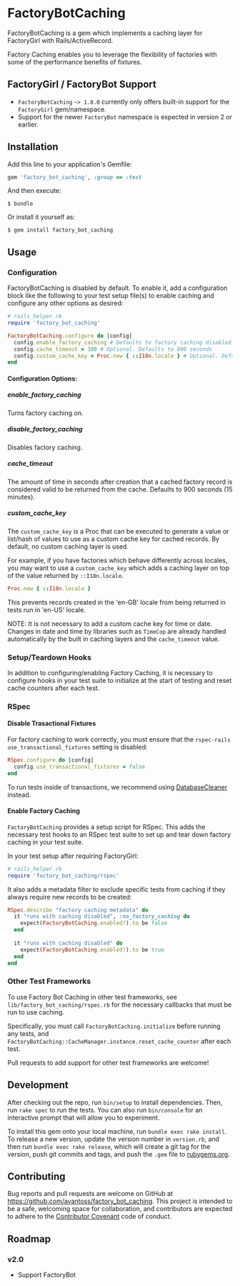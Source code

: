 # FactoryBotCaching

FactoryBotCaching is a gem which implements a caching layer for FactoryGirl with Rails/ActiveRecord.

Factory Caching enables you to leverage the flexibility of factories with some of the performance benefits
of fixtures. 

## FactoryGirl / FactoryBot Support

* `FactoryBotCaching` `~> 1.0.0` currently only offers built-in support for the `FactoryGirl` gem/namespace.
* Support for the newer `FactoryBot` namespace is expected in version 2 or earlier.

## Installation

Add this line to your application's Gemfile:

```ruby
gem 'factory_bot_caching', :group => :test
```

And then execute:

    $ bundle

Or install it yourself as:

    $ gem install factory_bot_caching

## Usage

### Configuration

FactoryBotCaching is disabled by default.  To enable it, add a configuration block like the following to your test 
setup file(s) to enable caching and configure any other options as desired:

```ruby
# rails_helper.rb 
require 'factory_bot_caching'

FactoryBotCaching.configure do |config|
  config.enable_factory_caching # Defaults to factory caching disabled.
  config.cache_timeout = 300 # Optional. Defaults to 900 seconds
  config.custom_cache_key = Proc.new { ::I18n.locale } # Optional. Defaults to nil / no custom caching layer.
end
```

#### Configuration Options:

##### enable_factory_caching

Turns factory caching on.

##### disable_factory_caching

Disables factory caching.

##### cache_timeout

The amount of time in seconds after creation that a cached factory record is considered valid to be returned from 
the cache. Defaults to 900 seconds (15 minutes).

##### custom_cache_key

The `custom_cache_key` is a Proc that can be executed to generate a value or list/hash of values to use as a custom
 cache key for cached records.  By default, no custom caching layer is used.
 
For example, if you have factories which behave differently across locales, you may want to use a `custom_cache_key` which
adds a caching layer on top of the value returned by `::I18n.locale`.

```ruby
Proc.new { ::I18n.locale }
```

This prevents records created in the 'en-GB' locale from being returned in tests run in 'en-US' locale.

NOTE: It is not necessary to add a custom cache key for time or date.  Changes in date and time by libraries such as
`TimeCop` are already handled automatically by the built in caching layers and the `cache_timeout` value.

### Setup/Teardown Hooks

In addition to configuring/enabling Factory Caching, it is necessary to configure hooks in your test suite to initialize
at the start of testing and reset cache counters after each test.
 
### RSpec

#### Disable Trasactional Fixtures

For factory caching to work correctly, you must ensure that the `rspec-rails` `use_transactional_fixtures` setting is disabled:

```ruby
RSpec.configure do |config|
  config.use_transactional_fixtures = false
end
```

To run tests inside of transactions, we recommend using [DatabaseCleaner](https://rubygems.org/gems/database_cleaner) instead.

#### Enable Factory Caching

`FactoryBotCaching` provides a setup script for RSpec. This adds the necessary test hooks to an RSpec test suite to set 
up and tear down factory caching in your test suite.

In your test setup after requiring FactoryGirl:

```ruby
# rails_helper.rb
require 'factory_bot_caching/rspec'
```

It also adds a metadata filter to exclude specific tests from caching if they always require new records to be created:

```ruby
RSpec.describe "factory caching metadata" do
  it "runs with caching disabled", :no_factory_caching do
    expect(FactoryBotCaching.enabled?).to be false
  end
  
  it "runs with caching disabled" do
    expect(FactoryBotCaching.enabled?).to be true
  end
end
```

### Other Test Frameworks

To use Factory Bot Caching in other test frameworks, see `lib/factory_bot_caching/rspec.rb` for the necessary callbacks
that must be run to use caching.

Specifically, you must call `FactoryBotCaching.initialize` before running any tests, and 
`FactoryBotCaching::CacheManager.instance.reset_cache_counter` after each test.

Pull requests to add support for other test frameworks are welcome! 

## Development

After checking out the repo, run `bin/setup` to install dependencies. Then, run `rake spec` to run the tests. You can also run `bin/console` for an interactive prompt that will allow you to experiment.

To install this gem onto your local machine, run `bundle exec rake install`. To release a new version, update the version number in `version.rb`, and then run `bundle exec rake release`, which will create a git tag for the version, push git commits and tags, and push the `.gem` file to [rubygems.org](https://rubygems.org).

## Contributing

Bug reports and pull requests are welcome on GitHub at https://github.com/avantoss/factory_bot_caching. This project is intended to be a safe, welcoming space for collaboration, and contributors are expected to adhere to the [Contributor Covenant](http://contributor-covenant.org) code of conduct.

## Roadmap

### v2.0
* Support FactoryBot
